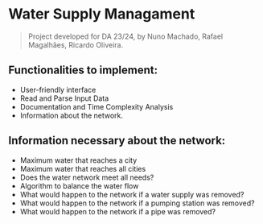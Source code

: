 # Water Supply Managament
> Project developed for DA 23/24, by Nuno Machado, Rafael Magalhães, Ricardo Oliveira.

## Functionalities to implement:
- User-friendly interface
- Read and Parse Input Data
- Documentation and Time Complexity Analysis
- Information about the network.

## Information necessary about the network:
- Maximum water that reaches a city
- Maximum water that reaches all cities
- Does the water network meet all needs?
- Algorithm to balance the water flow
- What would happen to the network if a water supply was removed?
- What would happen to the network if a pumping station was removed?
- What would happen to the network if a pipe was removed?  
